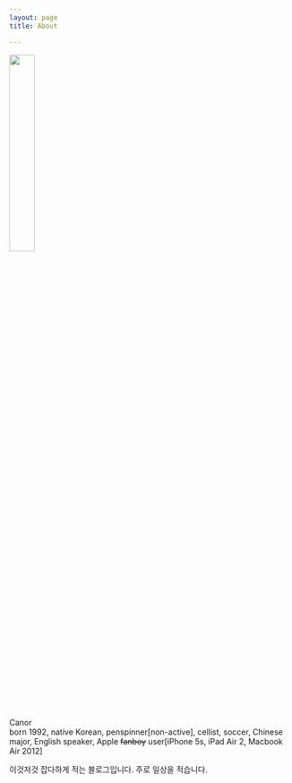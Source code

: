 ```yaml
---
layout: page 
title: About

---
```


<img src="https://twitter.com/psCanor/profile_image?size=original" width="30%"><div style="text-align:left">Canor<br>born 1992, native Korean, penspinner[non-active], cellist, soccer, Chinese major, English speaker, Apple <strike>fanboy</strike> user[iPhone 5s, iPad Air 2, Macbook Air 2012]</div>

이것저것 잡다하게 적는 블로그입니다. 주로 일상을 적습니다.